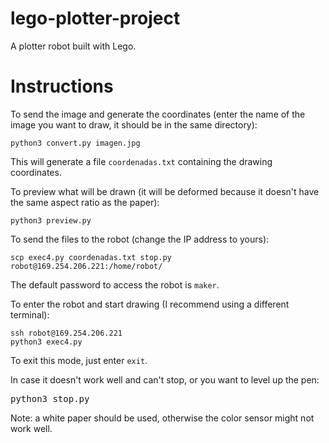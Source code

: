 # lego-plotter-project
A plotter robot built with Lego.

# Instructions
To send the image and generate the coordinates (enter the name of the image you want to draw, it should be in the same directory):

<pre><code>python3 convert.py imagen.jpg</code></pre>

This will generate a file `coordenadas.txt` containing the drawing coordinates.

To preview what will be drawn (it will be deformed because it doesn't have the same aspect ratio as the paper):
<pre><code>python3 preview.py</code></pre>

To send the files to the robot (change the IP address to yours):
<pre><code>scp exec4.py coordenadas.txt stop.py robot@169.254.206.221:/home/robot/</code></pre>

The default password to access the robot is `maker`.

To enter the robot and start drawing (I recommend using a different terminal):
<pre><code>ssh robot@169.254.206.221
python3 exec4.py</code></pre>

To exit this mode, just enter `exit`.

In case it doesn't work well and can't stop, or you want to level up the pen:
<pre><code></code>python3 stop.py</code></pre>

Note: a white paper should be used, otherwise the color sensor might not work well.
